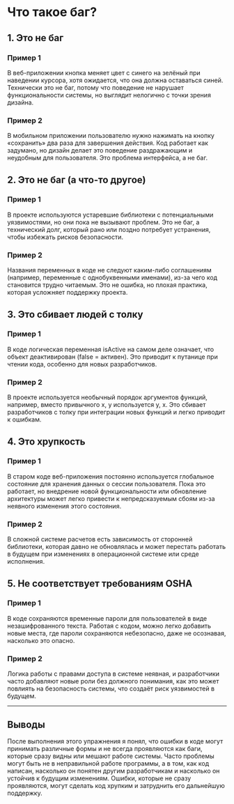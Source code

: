 # Что такое баг?

## 1. Это не баг
### Пример 1  

В веб-приложении кнопка меняет цвет с синего на зелёный при наведении курсора, хотя ожидается, что она должна оставаться синей. Технически это не баг, потому что поведение не нарушает функциональности системы, но выглядит нелогично с точки зрения дизайна.

### Пример 2  

В мобильном приложении пользователю нужно нажимать на кнопку «сохранить» два раза для завершения действия. Код работает как задумано, но дизайн делает это поведение раздражающим и неудобным для пользователя. Это проблема интерфейса, а не баг.

## 2. Это не баг (а что-то другое)  
### Пример 1  

В проекте используются устаревшие библиотеки с потенциальными уязвимостями, но они пока не вызывают проблем. Это не баг, а технический долг, который рано или поздно потребует устранения, чтобы избежать рисков безопасности.

### Пример 2  

Названия переменных в коде не следуют каким-либо соглашениям (например, переменные с однобуквенными именами), из-за чего код становится трудно читаемым. Это не ошибка, но плохая практика, которая усложняет поддержку проекта.

## 3. Это сбивает людей с толку
### Пример 1 

В коде логическая переменная isActive на самом деле означает, что объект деактивирован (false = активен). Это приводит к путанице при чтении кода, особенно для новых разработчиков.

### Пример 2  

В проекте используется необычный порядок аргументов функций, например, вместо привычного x, y используется y, x. Это сбивает разработчиков с толку при интеграции новых функций и легко приводит к ошибкам.

## 4. Это хрупкость
### Пример 1  

В старом коде веб-приложения постоянно используется глобальное состояние для хранения данных о сессии пользователя. Пока это работает, но внедрение новой функциональности или обновление архитектуры может легко привести к непредсказуемым сбоям из-за неявного изменения этого состояния.

### Пример 2  

В сложной системе расчетов есть зависимость от сторонней библиотеки, которая давно не обновлялась и может перестать работать в будущем при изменениях в операционной системе или среде исполнения.

## 5. Не соответствует требованиям OSHA
### Пример 1  

В коде сохраняются временные пароли для пользователей в виде незашифрованного текста. Работая с кодом, можно легко добавить новые места, где пароли сохраняются небезопасно, даже не осознавая, насколько это опасно.

### Пример 2  

Логика работы с правами доступа в системе неявная, и разработчики часто добавляют новые роли без должного понимания, как это может повлиять на безопасность системы, что создаёт риск уязвимостей в будущем.

---
## Выводы

После выполнения этого упражнения я понял, что ошибки в коде могут принимать различные формы и не всегда проявляются как баги, которые сразу видны или мешают работе системы. Часто проблемы могут быть не в неправильной работе программы, а в том, как код написан, насколько он понятен другим разработчикам и насколько он устойчив к будущим изменениям. Ошибки, которые не сразу проявляются, могут сделать код хрупким и затруднить его дальнейшую поддержку.
